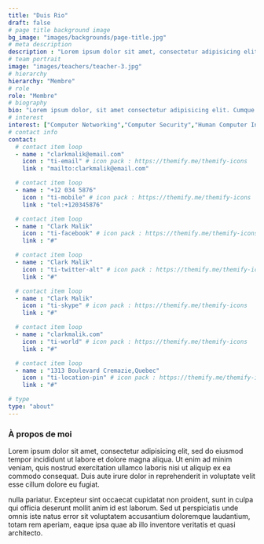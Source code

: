 ```yaml
---
title: "Duis Rio"
draft: false
# page title background image
bg_image: "images/backgrounds/page-title.jpg"
# meta description
description : "Lorem ipsum dolor sit amet, consectetur adipisicing elit, sed do eiusmod tempor incididunt ut labore. dolore magna aliqua. Ut enim ad minim veniam, quis nostrud."
# team portrait
image: "images/teachers/teacher-3.jpg"
# hierarchy
hierarchy: "Membre"
# role
role: "Membre"
# biography
bio: "Lorem ipsum dolor, sit amet consectetur adipisicing elit. Cumque accusamus tenetur ea harum delectus ab consequatur excepturi, odit qui in quo quia voluptate nam optio, culpa aspernatur. Error placeat iusto officia voluptas quae."
# interest
interest: ["Computer Networking","Computer Security","Human Computer Interfacing"]
# contact info
contact:
  # contact item loop
  - name : "clarkmalik@email.com"
    icon : "ti-email" # icon pack : https://themify.me/themify-icons
    link : "mailto:clarkmalik@email.com"

  # contact item loop
  - name : "+12 034 5876"
    icon : "ti-mobile" # icon pack : https://themify.me/themify-icons
    link : "tel:+120345876"

  # contact item loop
  - name : "Clark Malik"
    icon : "ti-facebook" # icon pack : https://themify.me/themify-icons
    link : "#"

  # contact item loop
  - name : "Clark Malik"
    icon : "ti-twitter-alt" # icon pack : https://themify.me/themify-icons
    link : "#"

  # contact item loop
  - name : "Clark Malik"
    icon : "ti-skype" # icon pack : https://themify.me/themify-icons
    link : "#"

  # contact item loop
  - name : "clarkmalik.com"
    icon : "ti-world" # icon pack : https://themify.me/themify-icons
    link : "#"

  # contact item loop
  - name : "1313 Boulevard Cremazie,Quebec"
    icon : "ti-location-pin" # icon pack : https://themify.me/themify-icons
    link : "#"

# type
type: "about"
---
```


### À propos de moi

Lorem ipsum dolor sit amet, consectetur adipisicing elit, sed do eiusmod tempor incididunt ut
labore et dolore magna aliqua. Ut enim ad minim veniam, quis nostrud exercitation ullamco laboris nisi ut aliquip ex ea commodo consequat. Duis aute irure dolor in reprehenderit in voluptate velit esse cillum dolore eu fugiat.

nulla pariatur. Excepteur sint occaecat cupidatat non proident, sunt in culpa qui officia deserunt mollit
anim id est laborum. Sed ut perspiciatis unde omnis iste natus error sit voluptatem accusantium doloremque
laudantium, totam rem aperiam, eaque ipsa quae ab illo inventore veritatis et quasi architecto.